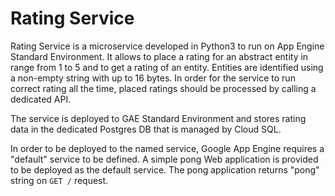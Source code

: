 # Rating Service

Rating Service is a microservice developed in Python3 to run on App Engine Standard Environment. It allows to place a rating for an abstract entity in range from 1 to 5 and to get a rating of an entity. Entities are identified using a non-empty string with up to 16 bytes. In order for the service to run correct rating all the time, placed ratings should be processed by calling a dedicated API.

The service is deployed to GAE Standard Environment and stores rating data in the dedicated Postgres DB that is managed by Cloud SQL.

In order to be deployed to the named service, Google App Engine requires a "default" service to be defined. A simple pong Web application is provided to be deployed as the default service.
The pong application returns "pong" string on `GET /` request.
